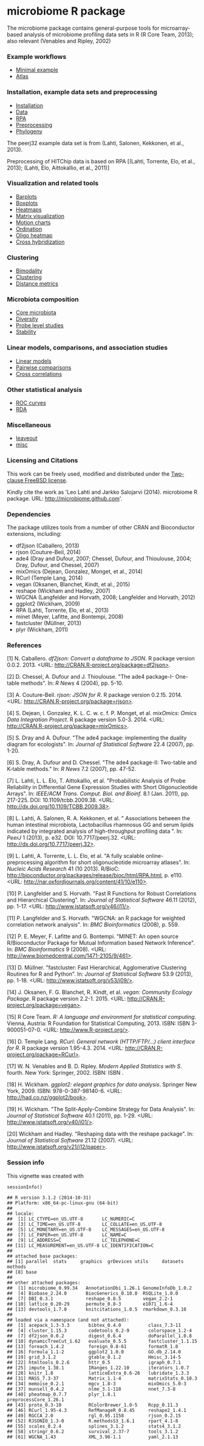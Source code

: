 <!--
  %\VignetteEngine{knitr::rmarkdown}
  %\VignetteIndexEntry{microbiome tutorial}
  %\usepackage[utf8]{inputenc}
-->




microbiome R package
====================

The microbiome package contains general-purpose tools for
microarray-based analysis of microbiome profiling data sets in R (R Core
Team, 2013); also relevant (Venables and Ripley, 2002)

### Example workflows

-   [Minimal example](Template.Rmd)
-   [Atlas](Atlas.Rmd)

### Installation, example data sets and preprocessing

-   [Installation](Installation.Rmd)
-   [Data](Data.Rmd)
-   [RPA](RPA.Rmd)
-   [Preprocessing](Preprocessing.Rmd)
-   [Phylogeny](Phylogeny.Rmd)

The peerj32 example data set is from (Lahti, Salonen, Kekkonen, et al.,
2013).

Preprocessing of HITChip data is based on RPA [(Lahti, Torrente, Elo, et
al., 2013); (Lahti, Elo, Aittokallio, et al., 2011)]

### Visualization and related tools

-   [Barplots](Barplots.Rmd)
-   [Boxplots](Boxplots.Rmd)
-   [Heatmaps](Heatmap.Rmd)
-   [Matrix visualization](Matrix-visualization.Rmd)
-   [Motion charts](Motionchart.Rmd)
-   [Ordination](Projections.Rmd)
-   [Oligo heatmap](Oligoheatmap.Rmd)
-   [Cross hybridization](Crosshyb.Rmd)

### Clustering

-   [Bimodality](Bimodality.Rmd)
-   [Clustering](Clustering.Rmd)
-   [Distance metrics](Metrics.Rmd)

### Microbiota composition

-   [Core microbiota](Core.Rmd)
-   [Diversity](Diversity.Rmd)
-   [Probe level studies](Probelevel.Rmd)
-   [Stability](Stability.Rmd)

### Linear models, comparisons, and association studies

-   [Linear models](limma.Rmd)
-   [Pairwise comparisons](Comparisons.Rmd)
-   [Cross correlations](Crosscorrelation.Rmd)

### Other statistical analysis

-   [ROC curves](ROC.Rmd)
-   [RDA](RDA.Rmd)

### Miscellaneous

-   [leaveout](leaveout.Rmd)
-   [misc](misc.Rmd)

### Licensing and Citations

This work can be freely used, modified and distributed under the
[Two-clause FreeBSD license](http://en.wikipedia.org/wiki/BSD_licenses).

Kindly cite the work as 'Leo Lahti and Jarkko Salojarvi (2014).
microbiome R package. URL: <http://microbiome.github.com>'.

### Dependencies

The package utilizes tools from a number of other CRAN and Bioconductor
extensions, including:

-   df2json (Caballero, 2013)
-   rjson (Couture-Beil, 2014)
-   ade4 (Dray and Dufour, 2007; Chessel, Dufour, and Thioulouse, 2004;
    Dray, Dufour, and Chessel, 2007)
-   mixOmics (Dejean, Gonzalez, Monget, et al., 2014)
-   RCurl (Temple Lang, 2014)
-   vegan (Oksanen, Blanchet, Kindt, et al., 2015)
-   reshape (Wickham and Hadley, 2007)
-   WGCNA (Langfelder and Horvath, 2008; Langfelder and Horvath, 2012)
-   ggplot2 (Wickham, 2009)
-   RPA (Lahti, Torrente, Elo, et al., 2013)
-   minet (Meyer, Lafitte, and Bontempi, 2008)
-   fastcluster (Müllner, 2013)
-   plyr (Wickham, 2011)

### References

[1] N. Caballero. *df2json: Convert a dataframe to JSON*. R package
version 0.0.2. 2013. <URL:
http://CRAN.R-project.org/package=df2json>.

[2] D. Chessel, A. Dufour and J. Thioulouse. "The ade4 package-I-
One-table methods". In: *R News* 4 (2004), pp. 5-10.

[3] A. Couture-Beil. *rjson: JSON for R*. R package version 0.2.15.
2014. <URL: http://CRAN.R-project.org/package=rjson>.

[4] S. Dejean, I. Gonzalez, K. L. C. w. c. f. P. Monget, et al.
*mixOmics: Omics Data Integration Project*. R package version 5.0-3.
2014. <URL: http://CRAN.R-project.org/package=mixOmics>.

[5] S. Dray and A. Dufour. "The ade4 package: implementing the duality
diagram for ecologists". In: *Journal of Statistical Software* 22.4
(2007), pp. 1-20.

[6] S. Dray, A. Dufour and D. Chessel. "The ade4 package-II: Two-table
and K-table methods." In: *R News* 7.2 (2007), pp. 47-52.

[7] L. Lahti, L. L. Elo, T. Aittokallio, et al. "Probabilistic Analysis
of Probe Reliability in Differential Gene Expression Studies with Short
Oligonucleotide Arrays". In: *IEEE/ACM Trans. Comput. Biol. and Bioinf.*
8.1 (Jan. 2011), pp. 217-225. DOI: 10.1109/tcbb.2009.38. <URL:
http://dx.doi.org/10.1109/TCBB.2009.38>.

[8] L. Lahti, A. Salonen, R. A. Kekkonen, et al. " Associations between
the human intestinal microbiota, Lactobacillus rhamnosus GG and serum
lipids indicated by integrated analysis of high-throughput profiling
data ". In: *PeerJ* 1 (2013), p. e32. DOI: 10.7717/peerj.32.
<URL: http://dx.doi.org/10.7717/peerj.32>.

[9] L. Lahti, A. Torrente, L. L. Elo, et al. "A fully scalable
online-preprocessing algorithm for short oligonucleotide microarray
atlases". In: *Nucleic Acids Research* 41 (10 2013). R/BioC:
<http://bioconductor.org/packages/release/bioc/html/RPA.html>, p. e110.
<URL: http://nar.oxfordjournals.org/content/41/10/e110>.

[10] P. Langfelder and S. Horvath. "Fast R Functions for Robust
Correlations and Hierarchical Clustering". In: *Journal of Statistical
Software* 46.11 (2012), pp. 1-17. <URL:
http://www.jstatsoft.org/v46/i11/>.

[11] P. Langfelder and S. Horvath. "WGCNA: an R package for weighted
correlation network analysis". In: *BMC Bioinformatics* (2008), p. 559.

[12] P. E. Meyer, F. Lafitte and G. Bontempi. "MINET: An open source
R/Bioconductor Package for Mutual Information based Network Inference".
In: *BMC Bioinformatics* 9 (2008). <URL:
http://www.biomedcentral.com/1471-2105/9/461>.

[13] D. Müllner. "fastcluster: Fast Hierarchical, Agglomerative
Clustering Routines for R and Python". In: *Journal of Statistical
Software* 53.9 (2013), pp. 1-18. <URL:
http://www.jstatsoft.org/v53/i09/>.

[14] J. Oksanen, F. G. Blanchet, R. Kindt, et al. *vegan: Community
Ecology Package*. R package version 2.2-1. 2015. <URL:
http://CRAN.R-project.org/package=vegan>.

[15] R Core Team. *R: A language and environment for statistical
computing*. Vienna, Austria: R Foundation for Statistical Computing,
2013. ISBN: ISBN 3-900051-07-0. <URL:
http://www.R-project.org/>.

[16] D. Temple Lang. *RCurl: General network (HTTP/FTP/...) client
interface for R*. R package version 1.95-4.3. 2014. <URL:
http://CRAN.R-project.org/package=RCurl>.

[17] W. N. Venables and B. D. Ripley. *Modern Applied Statistics with
S*. fourth. New York: Springer, 2002. ISBN: ISBN .

[18] H. Wickham. *ggplot2: elegant graphics for data analysis*. Springer
New York, 2009. ISBN: 978-0-387-98140-6. <URL:
http://had.co.nz/ggplot2/book>.

[19] H. Wickham. "The Split-Apply-Combine Strategy for Data Analysis".
In: *Journal of Statistical Software* 40.1 (2011), pp. 1-29.
<URL: http://www.jstatsoft.org/v40/i01/>.

[20] Wickham and Hadley. "Reshaping data with the reshape package". In:
*Journal of Statistical Software* 21.12 (2007).
<URL: http://www.jstatsoft.org/v21/i12/paper>.

### Session info

This vignette was created with

    sessionInfo()

    ## R version 3.1.2 (2014-10-31)
    ## Platform: x86_64-pc-linux-gnu (64-bit)
    ## 
    ## locale:
    ##  [1] LC_CTYPE=en_US.UTF-8       LC_NUMERIC=C              
    ##  [3] LC_TIME=en_US.UTF-8        LC_COLLATE=en_US.UTF-8    
    ##  [5] LC_MONETARY=en_US.UTF-8    LC_MESSAGES=en_US.UTF-8   
    ##  [7] LC_PAPER=en_US.UTF-8       LC_NAME=C                 
    ##  [9] LC_ADDRESS=C               LC_TELEPHONE=C            
    ## [11] LC_MEASUREMENT=en_US.UTF-8 LC_IDENTIFICATION=C       
    ## 
    ## attached base packages:
    ## [1] parallel  stats     graphics  grDevices utils     datasets  methods  
    ## [8] base     
    ## 
    ## other attached packages:
    ##  [1] microbiome_0.99.34   AnnotationDbi_1.26.1 GenomeInfoDb_1.0.2  
    ##  [4] Biobase_2.24.0       BiocGenerics_0.10.0  RSQLite_1.0.0       
    ##  [7] DBI_0.3.1            reshape_0.8.5        vegan_2.2-1         
    ## [10] lattice_0.20-29      permute_0.8-3        e1071_1.6-4         
    ## [13] devtools_1.7.0       knitcitations_1.0.5  rmarkdown_0.3.10    
    ## 
    ## loaded via a namespace (and not attached):
    ##  [1] acepack_1.3-3.3       bibtex_0.4.0          class_7.3-11         
    ##  [4] cluster_1.15.3        codetools_0.2-9       colorspace_1.2-4     
    ##  [7] df2json_0.0.2         digest_0.6.4          doParallel_1.0.8     
    ## [10] dynamicTreeCut_1.62   evaluate_0.5.5        fastcluster_1.1.15   
    ## [13] foreach_1.4.2         foreign_0.8-61        formatR_1.0          
    ## [16] Formula_1.1-2         ggplot2_1.0.0         GO.db_2.14.0         
    ## [19] grid_3.1.2            gtable_0.1.2          Hmisc_3.14-5         
    ## [22] htmltools_0.2.6       httr_0.5              igraph_0.7.1         
    ## [25] impute_1.38.1         IRanges_1.22.10       iterators_1.0.7      
    ## [28] knitr_1.8             latticeExtra_0.6-26   lubridate_1.3.3      
    ## [31] MASS_7.3-37           Matrix_1.1-4          matrixStats_0.10.3   
    ## [34] memoise_0.2.1         mgcv_1.8-3            mixOmics_5.0-3       
    ## [37] munsell_0.4.2         nlme_3.1-118          nnet_7.3-8           
    ## [40] pheatmap_0.7.7        plyr_1.8.1            preprocessCore_1.26.1
    ## [43] proto_0.3-10          RColorBrewer_1.0-5    Rcpp_0.11.3          
    ## [46] RCurl_1.95-4.3        RefManageR_0.8.45     reshape2_1.4.1       
    ## [49] RGCCA_2.0             rgl_0.95.1158         rjson_0.2.15         
    ## [52] RJSONIO_1.3-0         R.methodsS3_1.6.1     rpart_4.1-8          
    ## [55] scales_0.2.4          splines_3.1.2         stats4_3.1.2         
    ## [58] stringr_0.6.2         survival_2.37-7       tools_3.1.2          
    ## [61] WGCNA_1.43            XML_3.98-1.1          yaml_2.1.13

